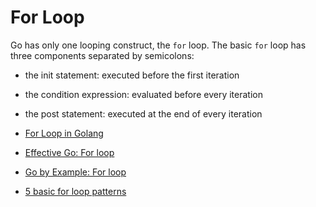 # For Loop

Go has only one looping construct, the `for` loop. The basic `for` loop has three components separated by semicolons:

- the init statement: executed before the first iteration
- the condition expression: evaluated before every iteration
- the post statement: executed at the end of every iteration

- [For Loop in Golang](https://go.dev/tour/flowcontrol/1)
- [Effective Go: For loop](https://go.dev/doc/effective_go#for)
- [Go by Example: For loop](https://gobyexample.com/for)
- [5 basic for loop patterns](https://yourbasic.org/golang/for-loop/)
